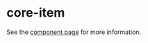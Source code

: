 core-item
==

See the [component page](http://polymer-project.org/docs/elements/core-elements.html#core-item) for more information.
